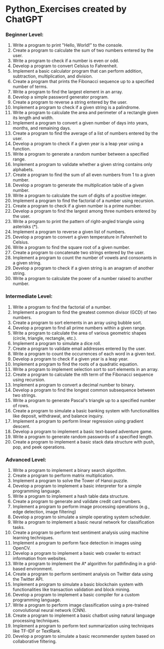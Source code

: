 # Python_Exercises created by ChatGPT


### Beginner Level:
1. Write a program to print "Hello, World!" to the console.
2. Create a program to calculate the sum of two numbers entered by the user.
3. Write a program to check if a number is even or odd.
4. Develop a program to convert Celsius to Fahrenheit.
5. Implement a basic calculator program that can perform addition, subtraction, multiplication, and division.
6. Create a program that prints the Fibonacci sequence up to a specified number of terms.
7. Write a program to find the largest element in an array.
8. Develop a simple password generator program.
9. Create a program to reverse a string entered by the user.
10. Implement a program to check if a given string is a palindrome.
11. Write a program to calculate the area and perimeter of a rectangle given its length and width.
12. Implement a program to convert a given number of days into years, months, and remaining days.
13. Create a program to find the average of a list of numbers entered by the user.
14. Develop a program to check if a given year is a leap year using a function.
15. Write a program to generate a random number between a specified range.
16. Implement a program to validate whether a given string contains only alphabets.
17. Create a program to find the sum of all even numbers from 1 to a given number.
18. Develop a program to generate the multiplication table of a given number.
19. Write a program to calculate the sum of digits of a positive integer.
20. Implement a program to find the factorial of a number using recursion.
21. Create a program to check if a given number is a prime number.
22. Develop a program to find the largest among three numbers entered by the user.
23. Write a program to print the pattern of right-angled triangle using asterisks (\*).
24. Implement a program to reverse a given list of numbers.
25. Develop a program to convert a given temperature in Fahrenheit to Celsius.
26. Write a program to find the square root of a given number.
27. Create a program to concatenate two strings entered by the user.
28. Implement a program to count the number of vowels and consonants in a given string.
29. Develop a program to check if a given string is an anagram of another string.
30. Write a program to calculate the power of a number raised to another number.


### Intermediate Level:
1. Write a program to find the factorial of a number.
2. Implement a program to find the greatest common divisor (GCD) of two numbers.
3. Create a program to sort elements in an array using bubble sort.
4. Develop a program to find all prime numbers within a given range.
5. Write a program to calculate the area of various geometric shapes (circle, triangle, rectangle, etc.).
6. Implement a program to simulate a dice roll.
7. Create a program to validate email addresses entered by the user.
8. Write a program to count the occurrences of each word in a given text.
9. Develop a program to check if a given year is a leap year.
10. Implement a program to find the roots of a quadratic equation.
11. Write a program to implement selection sort to sort elements in an array.
12. Create a program to calculate the nth term of the Fibonacci sequence using recursion.
13. Implement a program to convert a decimal number to binary.
14. Develop a program to find the longest common subsequence between two strings.
15. Write a program to generate Pascal's triangle up to a specified number of rows.
16. Create a program to simulate a basic banking system with functionalities like deposit, withdrawal, and balance inquiry.
17. Implement a program to perform linear regression using gradient descent.
18. Develop a program to implement a basic text-based adventure game.
19. Write a program to generate random passwords of a specified length.
20. Create a program to implement a basic stack data structure with push, pop, and peek operations.

### Advanced Level:
1. Write a program to implement a binary search algorithm.
2. Create a program to perform matrix multiplication.
3. Implement a program to solve the Tower of Hanoi puzzle.
4. Develop a program to implement a basic interpreter for a simple programming language.
5. Write a program to implement a hash table data structure.
6. Create a program to generate and validate credit card numbers.
7. Implement a program to perform image processing operations (e.g., edge detection, image filtering)
8. Develop a program to simulate a simple operating system scheduler.
9. Write a program to implement a basic neural network for classification tasks.
10. Create a program to perform text sentiment analysis using machine learning techniques.
11. Implement a program to perform face detection in images using OpenCV.
12. Develop a program to implement a basic web crawler to extract information from websites.
13. Write a program to implement the A* algorithm for pathfinding in a grid-based environment.
14. Create a program to perform sentiment analysis on Twitter data using the Twitter API.
15. Implement a program to simulate a basic blockchain system with functionalities like transaction validation and block mining.
16. Develop a program to implement a basic compiler for a custom programming language.
17. Write a program to perform image classification using a pre-trained convolutional neural network (CNN).
18. Create a program to implement a basic chatbot using natural language processing techniques.
19. Implement a program to perform text summarization using techniques like TF-IDF or TextRank.
20. Develop a program to simulate a basic recommender system based on collaborative filtering.

